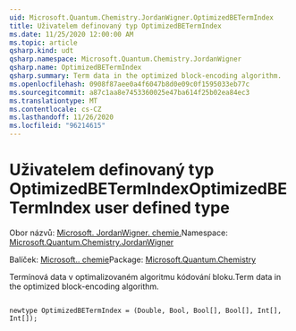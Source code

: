 ```yaml
---
uid: Microsoft.Quantum.Chemistry.JordanWigner.OptimizedBETermIndex
title: Uživatelem definovaný typ OptimizedBETermIndex
ms.date: 11/25/2020 12:00:00 AM
ms.topic: article
qsharp.kind: udt
qsharp.namespace: Microsoft.Quantum.Chemistry.JordanWigner
qsharp.name: OptimizedBETermIndex
qsharp.summary: Term data in the optimized block-encoding algorithm.
ms.openlocfilehash: 0908f87aee0a4f6047b8d0e09c0f1595033eb77c
ms.sourcegitcommit: a87c1aa8e7453360025e47ba614f25b02ea84ec3
ms.translationtype: MT
ms.contentlocale: cs-CZ
ms.lasthandoff: 11/26/2020
ms.locfileid: "96214615"
---
```

# <a name="optimizedbetermindex-user-defined-type"></a><span data-ttu-id="115e3-102">Uživatelem definovaný typ OptimizedBETermIndex</span><span class="sxs-lookup"><span data-stu-id="115e3-102">OptimizedBETermIndex user defined type</span></span>

<span data-ttu-id="115e3-103">Obor názvů: [Microsoft. JordanWigner. chemie.](xref:Microsoft.Quantum.Chemistry.JordanWigner)</span><span class="sxs-lookup"><span data-stu-id="115e3-103">Namespace: [Microsoft.Quantum.Chemistry.JordanWigner](xref:Microsoft.Quantum.Chemistry.JordanWigner)</span></span>

<span data-ttu-id="115e3-104">Balíček: [Microsoft.. chemie](https://nuget.org/packages/Microsoft.Quantum.Chemistry)</span><span class="sxs-lookup"><span data-stu-id="115e3-104">Package: [Microsoft.Quantum.Chemistry](https://nuget.org/packages/Microsoft.Quantum.Chemistry)</span></span>


<span data-ttu-id="115e3-105">Termínová data v optimalizovaném algoritmu kódování bloku.</span><span class="sxs-lookup"><span data-stu-id="115e3-105">Term data in the optimized block-encoding algorithm.</span></span>

```qsharp

newtype OptimizedBETermIndex = (Double, Bool, Bool[], Bool[], Int[], Int[]);
```


